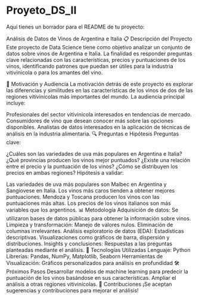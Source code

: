 # Proyeto_DS_II

Aquí tienes un borrador para el README de tu proyecto:

Análisis de Datos de Vinos de Argentina e Italia
📋 Descripción del Proyecto
Este proyecto de Data Science tiene como objetivo analizar un conjunto de datos sobre vinos de Argentina e Italia. La finalidad es responder preguntas clave relacionadas con las características, precios y puntuaciones de los vinos, identificando patrones que puedan ser útiles para la industria vitivinícola o para los amantes del vino.

🎯 Motivación y Audiencia
La motivación detrás de este proyecto es explorar las diferencias y similitudes en las características de los vinos de dos de las regiones vitivinícolas más importantes del mundo. La audiencia principal incluye:

Profesionales del sector vitivinícola interesados en tendencias de mercado.
Consumidores de vino que desean conocer más sobre las opciones disponibles.
Analistas de datos interesados en la aplicación de técnicas de análisis en la industria alimentaria.
🔍 Preguntas e Hipótesis
Preguntas clave:

¿Cuáles son las variedades de uva más populares en Argentina e Italia?
¿Qué provincias producen los vinos mejor puntuados?
¿Existe una relación entre el precio y la puntuación de los vinos?
¿Cómo se distribuyen los precios en ambas regiones?
Hipótesis a validar:

Las variedades de uva más populares son Malbec en Argentina y Sangiovese en Italia.
Los vinos más caros tienden a obtener mejores puntuaciones.
Mendoza y Toscana producen los vinos con las puntuaciones más altas.
Los precios de los vinos italianos son más variables que los argentinos.
📊 Metodología
Adquisición de datos:
Se utilizaron bases de datos públicas para obtener la información sobre vinos.
Limpieza y transformación:
Manejo de valores nulos.
Eliminación de columnas irrelevantes.
Análisis exploratorio de datos (EDA):
Estadísticas descriptivas.
Visualizaciones como gráficos de barra, dispersión y distribuciones.
Insights y conclusiones:
Respuestas a las preguntas planteadas mediante el análisis.
📂 Tecnologías Utilizadas
Lenguaje: Python
Librerías: Pandas, NumPy, Matplotlib, Seaborn
Herramientas de Visualización: Gráficos personalizados para análisis en profundidad
🛠️ Próximos Pasos
Desarrollar modelos de machine learning para predecir la puntuación de los vinos basándose en sus características.
Ampliar el análisis a otras regiones vitivinícolas.
🙌 Contribuciones
¡Se aceptan sugerencias y contribuciones para mejorar el análisis!
